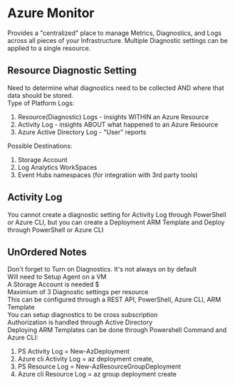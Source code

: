 # Azure Monitor
Provides a "centralized" place to manage Metrics, Diagnostics, and Logs across all pieces of your Infrastructure.  Multiple Diagnostic settings can be applied to a single resource.  

## Resource Diagnostic Setting
Need to determine what diagnostics need to be collected AND where that data should be stored.  
Type of Platform Logs:  
1) Resource(Diagnostic) Logs - insights WITHIN an Azure Resource  
2) Activity Log - insights ABOUT what happened to an Azure Resource  
3) Azure Active Directory Log - "User" reports  

Possible Destinations:  
1) Storage Account
2) Log Analytics WorkSpaces
3) Event Hubs namespaces (for integration with 3rd party tools)  

## Activity Log  
You cannot create a diagnostic setting for Activity Log through PowerShell or Azure CLI, but you can create a Deployment ARM Template and Deploy through PowerShell or Azure CLI  


## UnOrdered Notes
Don't forget to Turn on Diagnostics.  It's not always on by default  
Will need to Setup Agent on a VM  
A Storage Account is needed $  
Maximium of 3 Diagnostic settings per resource  
This can be configured through a REST API, PowerShell, Azure CLI, ARM Template  
You can setup diagnostics to be cross subscription  
Authorization is handled through Active Directory  
Deploying ARM Templates can be done through Powershell Command and Azure CLI:  
1) PS Activity Log = New-AzDeployment
2) Azure cli Activity Log = az deployment create,
3) PS Resource Log = New-AzResourceGroupDeployment
4) Azure cli Resource Log = az group deployment create  






